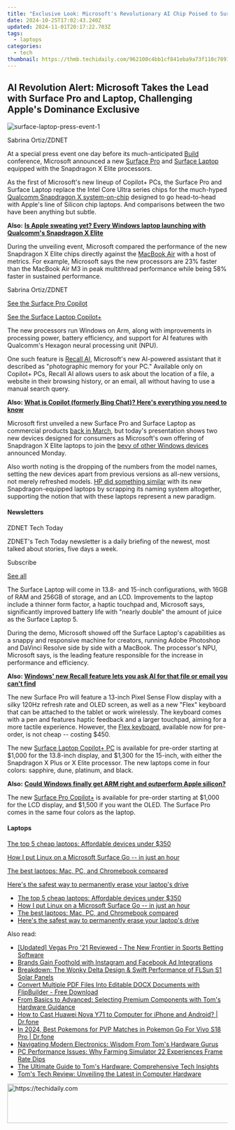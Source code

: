 ```yaml
---
title: "Exclusive Look: Microsoft's Revolutionary AI Chip Poised to Surpass the Apple MacBook"
date: 2024-10-25T17:02:43.240Z
updated: 2024-11-01T20:17:22.703Z
tags:
  - laptops
categories:
  - tech
thumbnail: https://thmb.techidaily.com/962100c4bb1cf841eba9a73f110c7891af5a14d4cf3e7d146e6c0272a50f3335.jpg
---
```


## AI Revolution Alert: Microsoft Takes the Lead with Surface Pro and Laptop, Challenging Apple's Dominance  Exclusive

![surface-laptop-press-event-1](https://www.zdnet.com/a/img/resize/6ccfdd8a9185416b454f83a31f1a26a277f4edd3/2024/05/20/3529803f-8b10-449e-a805-b4c03bc6b2cc/img-3254.jpg?auto=webp&width=1280)

Sabrina Ortiz/ZDNET

At a special press event one day before its much-anticipated [Build](https://www.zdnet.com/article/microsoft-build-is-this-week-heres-what-to-expect-how-to-watch-and-why-im-excited/) conference, Microsoft announced a new [Surface Pro](https://www.microsoft.com/en-us/store/configure/surface-pro-11th-edition/8n9t09p96cmj) and [Surface Laptop](https://www.microsoft.com/en-us/store/configure/surface-laptop-7th-edition/8tq2hq5xxkj9) equipped with the Snapdragon X Elite processors. 

As the first of Microsoft's new lineup of Copilot+ PCs, the Surface Pro and Surface Laptop replace the Intel Core Ultra series chips for the much-hyped [Qualcomm Snapdragon X system-on-chip](https://www.zdnet.com/article/microsoft-is-banking-on-this-next-gen-ai-chip-to-beat-the-apple-macbook-and-i-saw-it-firsthand/) designed to go head-to-head with Apple's line of Silicon chip laptops. And comparisons between the two have been anything but subtle. 

**Also:** [**Is Apple sweating yet? Every Windows laptop launching with Qualcomm's Snapdragon X Elite**](https://www.zdnet.com/article/is-apple-sweating-yet-every-windows-laptop-launching-with-qualcomms-snapdragon-x-elite/)

During the unveiling event, Microsoft compared the performance of the new Snapdragon X Elite chips directly against the [MacBook Air](https://www.zdnet.com/article/m3-macbook-air-review/) with a host of metrics. For example, Microsoft says the new processors are 23% faster than the MacBook Air M3 in peak multithread performance while being 58% faster in sustained performance.

Sabrina Ortiz/ZDNET

[See the Surface Pro Copilot](https://shop-links.co/link/?url=https%3A%2F%2Fwww.bestbuy.com%2Fsite%2Fmicrosoft-surface-pro-copilot-pc-13-snapdragon-x-plus-16gb-memory-256gb-ssd-device-only-11th-edition-platinum%2F6582846.p%3FskuId%3D6582846&publisher_slug=itechdaily19598&exclusive=1)

[See the Surface Laptop Copilot+](https://shop-links.co/link/?url=https%3A%2F%2Fwww.bestbuy.com%2Fsite%2Fmicrosoft-surface-laptop-copilot-pc-13-8-touch-screen-snapdragon-x-plus-16gb-memory-256gb-ssd-7th-edition-platinum%2F6582826.p%3FskuId%3D6582826&publisher_slug=itechdaily19598&exclusive=1)

The new processors run Windows on Arm, along with improvements in processing power, battery efficiency, and support for AI features with Qualcomm's Hexagon neural processing unit (NPU).

One such feature is [Recall AI](https://www.zdnet.com/article/windows-new-recall-feature-lets-you-ask-ai-for-that-file-or-email-you-cant-find/), Microsoft's new AI-powered assistant that it described as "photographic memory for your PC." Available only on Copilot+ PCs, Recall AI allows users to ask about the location of a file, a website in their browsing history, or an email, all without having to use a manual search query.

**Also: [What is Copilot (formerly Bing Chat)? Here's everything you need to know](https://www.zdnet.com/article/what-is-copilot-formerly-bing-chat-heres-everything-you-need-to-know/)**

Microsoft first unveiled a new Surface Pro and Surface Laptop as commercial products [back in March](https://www.zdnet.com/article/microsoft-unveils-surface-pro-10-and-laptop-6-with-ai-upgrades-heres-whats-new/), but today's presentation shows two new devices designed for consumers as Microsoft's own offering of Snapdragon X Elite laptops to join the [bevy of other Windows devices](https://www.zdnet.com/article/is-apple-sweating-yet-every-windows-laptop-launching-with-qualcomms-snapdragon-x-elite/) announced Monday. 

Also worth noting is the dropping of the numbers from the model names, setting the new devices apart from previous versions as all-new versions, not merely refreshed models. [HP did something similar](https://www.zdnet.com/article/i-demoed-hps-new-omnibook-laptop-and-dont-envy-the-older-models-at-all/) with its new Snapdragon-equipped laptops by scrapping its naming system altogether, supporting the notion that with these laptops represent a new paradigm.

#### Newsletters

ZDNET Tech Today

ZDNET's Tech Today newsletter is a daily briefing of the newest, most talked about stories, five days a week.

 Subscribe

[See all](https://www.zdnet.com/newsletters/)

The Surface Laptop will come in 13.8- and 15-inch configurations, with 16GB of RAM and 256GB of storage, and an LCD. Improvements to the laptop include a thinner form factor, a haptic touchpad and, Microsoft says, significantly improved battery life with "nearly double" the amount of juice as the Surface Laptop 5\. 

During the demo, Microsoft showed off the Surface Laptop's capabilities as a snappy and responsive machine for creators, running Adobe Photoshop and DaVinci Resolve side by side with a MacBook. The processor's NPU, Microsoft says, is the leading feature responsible for the increase in performance and efficiency. 

**Also: [Windows' new Recall feature lets you ask AI for that file or email you can't find](https://www.zdnet.com/article/windows-new-recall-feature-lets-you-ask-ai-for-that-file-or-email-you-cant-find/)**

The new Surface Pro will feature a 13-inch Pixel Sense Flow display with a silky 120Hz refresh rate and OLED screen, as well as a new "Flex" keyboard that can be attached to the tablet or work wirelessly. The keyboard comes with a pen and features haptic feedback and a larger touchpad, aiming for a more tactile experience. However, the [Flex keyboard](https://www.microsoft.com/en-us/d/surface-pro-flex-keyboard-with-slim-pen/93fzrmtgj6jw/CLWR), available now for pre-order, is not cheap -- costing $450\. 

The new [Surface Laptop Copilot+ PC](https://www.microsoft.com/en-us/store/configure/surface-laptop-7th-edition/8tq2hq5xxkj9) is available for pre-order starting at $1,000 for the 13.8-inch display, and $1,300 for the 15-inch, with either the Snapdragon X Plus or X Elite processor. The new laptops come in four colors: sapphire, dune, platinum, and black.

**Also:** [**Could Windows finally get ARM right and outperform Apple silicon?**](https://www.zdnet.com/article/could-windows-finally-get-arm-right-and-outperform-apple-silicon/)

The new [Surface Pro Copilot+](https://www.microsoft.com/en-us/store/configure/surface-pro-11th-edition/8n9t09p96cmj) is available for pre-order starting at $1,000 for the LCD display, and $1,500 if you want the OLED. The Surface Pro comes in the same four colors as the laptop. 

#### Laptops

[The top 5 cheap laptops: Affordable devices under $350](https://www.zdnet.com/article/best-cheap-laptop/ "The top 5 cheap laptops: Affordable devices under $350")

[How I put Linux on a Microsoft Surface Go -- in just an hour](https://www.zdnet.com/article/how-i-put-linux-on-a-microsoft-surface-go-in-just-an-hour/ "How I put Linux on a Microsoft Surface Go -- in just an hour")

[The best laptops: Mac, PC, and Chromebook compared](https://www.zdnet.com/article/best-laptop/ "The best laptops: Mac, PC, and Chromebook compared")

[Here's the safest way to permanently erase your laptop's drive](https://www.zdnet.com/article/wiping-a-windows-laptop-heres-the-safest-way-to-erase-your-personal-data-for-free/ "Here's the safest way to permanently erase your laptop's drive")

* [The top 5 cheap laptops: Affordable devices under $350](https://www.zdnet.com/article/best-cheap-laptop/ "The top 5 cheap laptops: Affordable devices under $350")
* [How I put Linux on a Microsoft Surface Go -- in just an hour](https://www.zdnet.com/article/how-i-put-linux-on-a-microsoft-surface-go-in-just-an-hour/ "How I put Linux on a Microsoft Surface Go -- in just an hour")
* [The best laptops: Mac, PC, and Chromebook compared](https://www.zdnet.com/article/best-laptop/ "The best laptops: Mac, PC, and Chromebook compared")
* [Here's the safest way to permanently erase your laptop's drive](https://www.zdnet.com/article/wiping-a-windows-laptop-heres-the-safest-way-to-erase-your-personal-data-for-free/ "Here's the safest way to permanently erase your laptop's drive")

<ins class="adsbygoogle"
     style="display:block"
     data-ad-format="autorelaxed"
     data-ad-client="ca-pub-7571918770474297"
     data-ad-slot="1223367746"></ins>

<ins class="adsbygoogle"
     style="display:block"
     data-ad-client="ca-pub-7571918770474297"
     data-ad-slot="8358498916"
     data-ad-format="auto"
     data-full-width-responsive="true"></ins>

<span class="atpl-alsoreadstyle">Also read:</span>
<div><ul>
<li><a href="https://some-skills.techidaily.com/updated-vegas-pro-21-reviewed-the-new-frontier-in-sports-betting-software/"><u>[Updated] Vegas Pro '21 Reviewed - The New Frontier in Sports Betting Software</u></a></li>
<li><a href="https://facebook.techidaily.com/brands-gain-foothold-with-instagram-and-facebook-ad-integrations/"><u>Brands Gain Foothold with Instagram and Facebook Ad Integrations</u></a></li>
<li><a href="https://hardware-reviews.techidaily.com/breakdown-the-wonky-delta-design-and-swift-performance-of-flsun-s1-solar-panels/"><u>Breakdown: The Wonky Delta Design & Swift Performance of FLSun S1 Solar Panels</u></a></li>
<li><a href="https://win-advanced.techidaily.com/convert-multiple-pdf-files-into-editable-docx-documents-with-flipbuilder-free-download/"><u>Convert Multiple PDF Files Into Editable DOCX Documents with FlipBuilder - Free Download</u></a></li>
<li><a href="https://hardware-reviews.techidaily.com/from-basics-to-advanced-selecting-premium-components-with-toms-hardware-guidance/"><u>From Basics to Advanced: Selecting Premium Components with Tom's Hardware Guidance</u></a></li>
<li><a href="https://screen-mirror.techidaily.com/how-to-cast-huawei-nova-y71-to-computer-for-iphone-and-android-drfone-by-drfone-android/"><u>How to Cast Huawei Nova Y71 to Computer for iPhone and Android? | Dr.fone</u></a></li>
<li><a href="https://change-location.techidaily.com/in-2024-best-pokemons-for-pvp-matches-in-pokemon-go-for-vivo-s18-pro-drfone-by-drfone-virtual-android/"><u>In 2024, Best Pokemons for PVP Matches in Pokemon Go For Vivo S18 Pro | Dr.fone</u></a></li>
<li><a href="https://hardware-reviews.techidaily.com/navigating-modern-electronics-wisdom-from-toms-hardware-gurus/"><u>Navigating Modern Electronics: Wisdom From Tom's Hardware Gurus</u></a></li>
<li><a href="https://win-solutions.techidaily.com/pc-performance-issues-why-farming-simulator-22-experiences-frame-rate-dips/"><u>PC Performance Issues: Why Farming Simulator 22 Experiences Frame Rate Dips</u></a></li>
<li><a href="https://hardware-reviews.techidaily.com/the-ultimate-guide-to-toms-hardware-comprehensive-tech-insights/"><u>The Ultimate Guide to Tom's Hardware: Comprehensive Tech Insights</u></a></li>
<li><a href="https://hardware-reviews.techidaily.com/toms-tech-review-unveiling-the-latest-in-computer-hardware/"><u>Tom's Tech Review: Unveiling the Latest in Computer Hardware</u></a></li>
</ul></div>

<!-- affiliate ads begin -->
<a href="https://coinrule.sjv.io/c/5597632/1958378/18409" target="_top" id="1958378">
  <img src="//a.impactradius-go.com/display-ad/18409-1958378" border="0" alt="https://techidaily.com" width="728" height="90"/>
</a>
<img height="0" width="0" src="https://coinrule.sjv.io/i/5597632/1958378/18409" style="position:absolute;visibility:hidden;" border="0" />
<!-- affiliate ads end -->


